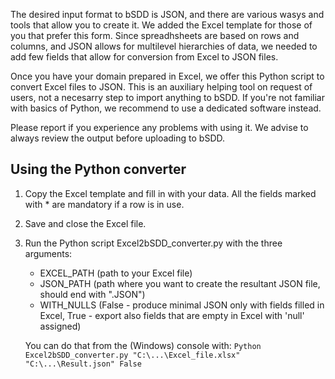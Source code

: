 The desired input format to bSDD is JSON, and there are various wasys and tools that allow you to create it. We added the Excel template for those of you that prefer this form. Since spreadhsheets are based on rows and columns, and JSON allows for multilevel hierarchies of data, we needed to add few fields that allow for conversion from Excel to JSON files.

Once you have your domain prepared in Excel, we offer this Python script to convert Excel files to JSON. This is an auxiliary helping tool on request of users, not a necesarry step to import anything to bSDD. If you're not familiar with basics of Python, we recommend to use a dedicated software instead. 

Please report if you experience any problems with using it. We advise to always review the output before uploading to bSDD.

## Using the Python converter

1. Copy the Excel template and fill in with your data. All the fields marked with * are mandatory if a row is in use.
2. Save and close the Excel file.
3. Run the Python script Excel2bSDD_converter.py with the three arguments:
    *  EXCEL_PATH (path to your Excel file)
    *  JSON_PATH (path where you want to create the resultant JSON file, should end with ".JSON")
    *  WITH_NULLS (False - produce minimal JSON only with fields filled in Excel, True - export also fields that are empty in Excel with 'null' assigned)  
  
    You can do that from the (Windows) console with:
    ```Python Excel2bSDD_converter.py "C:\...\Excel_file.xlsx" "C:\...\Result.json" False```